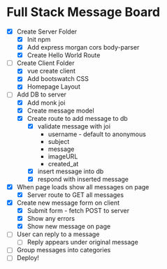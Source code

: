 # Full Stack Message Board

* [x] Create Server Folder
  * [x] Init npm
  * [x] Add express morgan cors body-parser
  * [x] Create Hello World Route
* [ ] Create Client Folder
  * [x] vue create client
  * [x] Add bootswatch CSS
  * [x] Homepage Layout
* [ ] Add DB to server
  * [x] Add monk joi
  * [x] Create message model
  * [x] Create route to add message to db
    * [x] validate message with joi
      * username - default to anonymous
      * subject
      * message
      * imageURL
      * created_at
    * [x] insert message into db
    * [x] respond with inserted message
* [x] When page loads show all messages on page
  * [x] Server route to GET all messages
* [x] Create new message form on client
  * [x] Submit form - fetch POST to server
  * [x] Show any errors
  * [x] Show new message on page
* [ ] User can reply to a message
  * [ ] Reply appears under original message
* [ ] Group messages into categories
* [ ] Deploy!